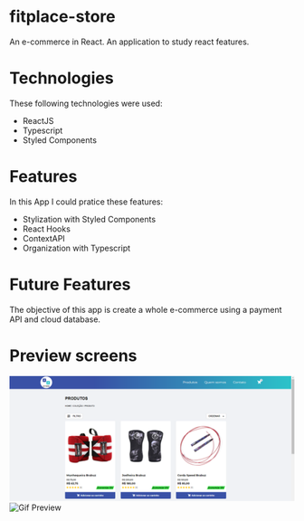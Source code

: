 # fitplace-store

An e-commerce in React. An application to study react features.


# Technologies

These following technologies were used:
  * ReactJS
  * Typescript
  * Styled Components

# Features

In this App I could pratice these features:
  * Stylization with Styled Components
  * React Hooks
  * ContextAPI
  * Organization with Typescript


# Future Features

The objective of this app is create a whole e-commerce using a payment API and cloud database.

# Preview screens

![Home Screen](https://github.com/miltonsmendes/fitplace-store/blob/main/Fitplace-screens/home-screen.PNG)
![Gif Preview](https://github.com/miltonsmendes/fitplace-store/blob/main/Fitplace-screens/app-preview.gif)

